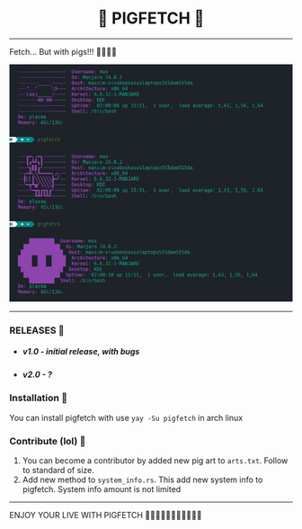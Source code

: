 <h1 style="text-align: center;">🐖 PIGFETCH 🐖</h1>

----------------------------------------------------

Fetch... But with pigs!!! 🐷🐷🐷🐷

![Image alt](https://github.com/Justiks1337/pigfetch/raw/main/img.png)

------------------------------------------------------
### RELEASES 🐷

* ##### v1.0 - initial release, with bugs
* ##### v2.0 - ?

### Installation 🐷

You can install pigfetch with use ```yay -Su pigfetch``` in arch linux

### Contribute (lol) 🐷

1. You can become a contributor by added new pig art to ```arts.txt```. Follow to standard of size. 
2. Add new method to ```system_info.rs```. This add new system info to pigfetch. System info amount is not limited

------

ENJOY YOUR LIVE WITH PIGFETCH 🐽🐽🐽🐽🐽🐽🐽🐽🐽🐽🐽 


